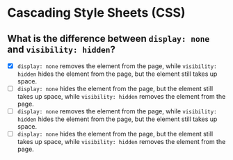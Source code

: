 # Cascading Style Sheets (CSS)

## What is the difference between `display: none` and `visibility: hidden`?

- [x] `display: none` removes the element from the page, while `visibility: hidden` hides the element from the page, but the element still takes up space.
- [ ] `display: none` hides the element from the page, but the element still takes up space, while `visibility: hidden` removes the element from the page.
- [ ] `display: none` removes the element from the page, while `visibility: hidden` hides the element from the page, but the element still takes up space.
- [ ] `display: none` hides the element from the page, but the element still takes up space, while `visibility: hidden` removes the element from the page.
